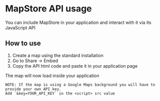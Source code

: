 # MapStore API usage
You can include MapStore in your application and interact with it via its JavaScript API

## How to use

1. Create a map using the standard installation
1. Go to Share -> Embed
1. Copy the API html code and paste it in your application page

The map will now load inside your application

    NOTE: If the map is using a Google Maps background you will have to provide your own API key.  
    Add `&key=YOUR_API_KEY` in the <script> src value
    